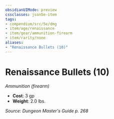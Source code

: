 ```yaml
---
obsidianUIMode: preview
cssclasses: json5e-item
tags:
- compendium/src/5e/dmg
- item/age/renaissance
- item/gear/ammunition-firearm
- item/rarity/none
aliases: 
- "Renaissance Bullets (10)"
---
```

# Renaissance Bullets (10)
*Ammunition (firearm)*  

- **Cost**: 3 gp
- **Weight**: 2.0 lbs.

*Source: Dungeon Master's Guide p. 268*